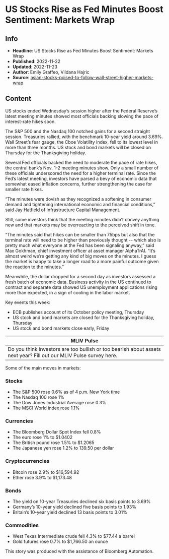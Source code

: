 # US Stocks Rise as Fed Minutes Boost Sentiment: Markets Wrap

## Info

*   **Headline**: US Stocks Rise as Fed Minutes Boost Sentiment: Markets Wrap
*   **Published**: 2022-11-22
*   **Updated**: 2022-11-23
*   **Author**: Emily Graffeo, Vildana Hajric
*   **Source**: [asian-stocks-poised-to-follow-wall-street-higher-markets-wrap](https://www.bloomberg.com/news/articles/2022-11-22/asian-stocks-poised-to-follow-wall-street-higher-markets-wrap)
## Content




US stocks ended Wednesday’s session higher after the Federal Reserve’s latest meeting minutes showed most officials backing slowing the pace of interest-rate hikes soon.

The S&P 500 and the Nasdaq 100 notched gains for a second straight session. Treasuries rallied, with the benchmark 10-year yield around 3.69%. Wall Street’s fear gauge, the Cboe Volatility Index, fell to its lowest level in more than three months. US stock and bond markets will be closed on Thursday for the Thanksgiving holiday.

Several Fed officials backed the need to moderate the pace of rate hikes, the central bank’s Nov. 1-2 meeting minutes show. Only a small number of these officials underscored the need for a higher terminal rate. Since the Fed’s latest meeting, investors have parsed a bevy of economic data that somewhat eased inflation concerns, further strengthening the case for smaller rate hikes.

“The minutes were dovish as they recognized a softening in consumer demand and tightening international economic and financial conditions,” said Jay Hatfield of Infrastructure Capital Management.

Still, some investors think that the meeting minutes didn’t convey anything new and that markets may be overreacting to the perceived shift in tone.

“The minutes said that hikes can be smaller than 75bps but also that the terminal rate will need to be higher than previously thought -- which also is pretty much what everyone at the Fed has been signaling anyway,” said Max Gokhman, chief investment officer at asset manager AlphaTrAI. “It’s almost weird we’re getting any kind of big moves on the minutes. I guess the market is happy to take a longer road to a more painful outcome given the reaction to the minutes.”

Meanwhile, the dollar dropped for a second day as investors assessed a fresh batch of economic data. Business activity in the US continued to contract and separate data showed US unemployment applications rising more than expected, in a sign of cooling in the labor market.

Key events this week:

*   ECB publishes account of its October policy meeting, Thursday
*   US stock and bond markets are closed for the Thanksgiving holiday, Thursday
*   US stock and bond markets close early, Friday

| MLIV Pulse |
| --- |
| Do you think investors are too bullish or too bearish about assets next year? Fill out our MLIV Pulse survey here. |

Some of the main moves in markets:

### Stocks

*   The S&P 500 rose 0.6% as of 4 p.m. New York time
*   The Nasdaq 100 rose 1%
*   The Dow Jones Industrial Average rose 0.3%
*   The MSCI World index rose 1.1%

### Currencies

*   The Bloomberg Dollar Spot Index fell 0.8%
*   The euro rose 1% to $1.0402
*   The British pound rose 1.5% to $1.2065
*   The Japanese yen rose 1.2% to 139.50 per dollar

### Cryptocurrencies

*   Bitcoin rose 2.9% to $16,594.92
*   Ether rose 3.9% to $1,173.48

### Bonds

*   The yield on 10-year Treasuries declined six basis points to 3.69%
*   Germany’s 10-year yield declined five basis points to 1.93%
*   Britain’s 10-year yield declined 13 basis points to 3.01%

### Commodities

*   West Texas Intermediate crude fell 4.3% to $77.44 a barrel
*   Gold futures rose 0.7% to $1,766.50 an ounce

This story was produced with the assistance of Bloomberg Automation.